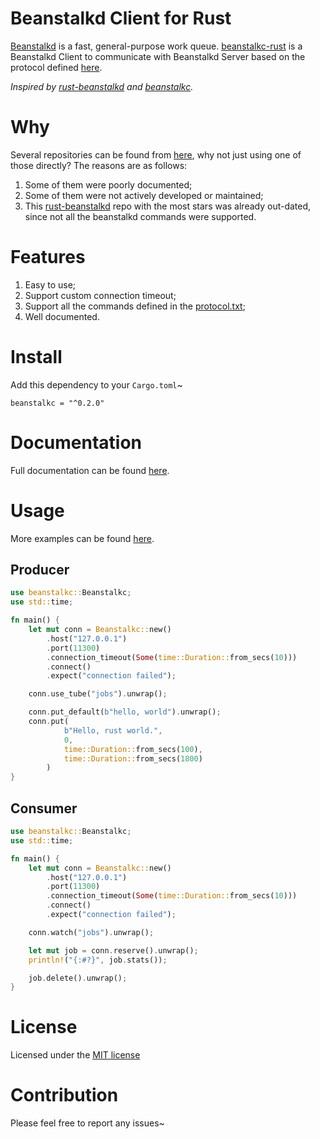 Beanstalkd Client for Rust
=========================

[Beanstalkd](https://github.com/beanstalkd/beanstalkd) is a fast, general-purpose work queue. [beanstalkc-rust](https://github.com/iFaceless/beanstalkc-rust) is a Beanstalkd Client to communicate with Beanstalkd Server based on the protocol defined [here](./protocol.md).

*Inspired by [rust-beanstalkd](https://github.com/schickling/rust-beanstalkd) and [beanstalkc](https://github.com/earl/beanstalkc/).*

# Why

Several repositories can be found from [here](https://github.com/search?q=beanstalkd+rust), why not just using one of those directly? The reasons are as follows:
1. Some of them were poorly documented;
1. Some of them were not actively developed or maintained;
1. This [rust-beanstalkd](https://github.com/schickling/rust-beanstalkd) repo with the most stars was already out-dated, since not all the beanstalkd commands were supported.

# Features

1. Easy to use;
1. Support custom connection timeout;
1. Support all the commands defined in the [protocol.txt](https://github.com/beanstalkd/beanstalkd/blob/master/doc/protocol.txt);
1. Well documented.

# Install

Add this dependency to your `Cargo.toml`~

```
beanstalkc = "^0.2.0"
```

# Documentation

Full documentation can be found [here](https://docs.rs/beanstalkc/0.2.0/beanstalkc).

# Usage

More examples can be found [here](./examples/main.rs).

## Producer
```rust
use beanstalkc::Beanstalkc;
use std::time;

fn main() {
    let mut conn = Beanstalkc::new()
        .host("127.0.0.1")
        .port(11300)
        .connection_timeout(Some(time::Duration::from_secs(10)))
        .connect()
        .expect("connection failed");

    conn.use_tube("jobs").unwrap();

    conn.put_default(b"hello, world").unwrap();
    conn.put(
            b"Hello, rust world.",
            0,
            time::Duration::from_secs(100),
            time::Duration::from_secs(1800)
        )
}
```

## Consumer

```rust
use beanstalkc::Beanstalkc;
use std::time;

fn main() {
    let mut conn = Beanstalkc::new()
        .host("127.0.0.1")
        .port(11300)
        .connection_timeout(Some(time::Duration::from_secs(10)))
        .connect()
        .expect("connection failed");

    conn.watch("jobs").unwrap();

    let mut job = conn.reserve().unwrap();
    println!("{:#?}", job.stats());

    job.delete().unwrap();
}
```

# License

Licensed under the [MIT license](./LICENSE)

# Contribution

Please feel free to report any issues~